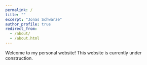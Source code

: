 ```yaml
---
permalink: /
title: ""
excerpt: "Jonas Schwarze"
author_profile: true
redirect_from: 
  - /about/
  - /about.html
---
```


Welcome to my personal website! This website is currently under construction.
